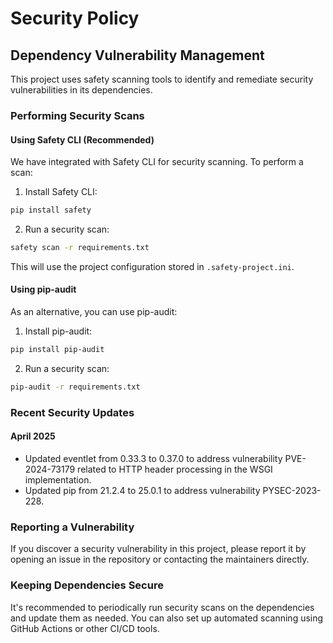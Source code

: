# Security Policy

## Dependency Vulnerability Management

This project uses safety scanning tools to identify and remediate security vulnerabilities in its dependencies.

### Performing Security Scans

#### Using Safety CLI (Recommended)

We have integrated with Safety CLI for security scanning. To perform a scan:

1. Install Safety CLI:
```bash 
pip install safety
```

2. Run a security scan:
```bash
safety scan -r requirements.txt
```

This will use the project configuration stored in `.safety-project.ini`.

#### Using pip-audit

As an alternative, you can use pip-audit:

1. Install pip-audit:
```bash
pip install pip-audit
```

2. Run a security scan:
```bash
pip-audit -r requirements.txt
```

### Recent Security Updates

#### April 2025
- Updated eventlet from 0.33.3 to 0.37.0 to address vulnerability PVE-2024-73179 related to HTTP header processing in the WSGI implementation.
- Updated pip from 21.2.4 to 25.0.1 to address vulnerability PYSEC-2023-228.

### Reporting a Vulnerability

If you discover a security vulnerability in this project, please report it by opening an issue in the repository or contacting the maintainers directly.

### Keeping Dependencies Secure

It's recommended to periodically run security scans on the dependencies and update them as needed. You can also set up automated scanning using GitHub Actions or other CI/CD tools. 